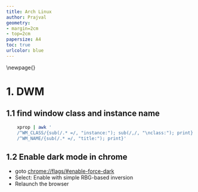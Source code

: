 ```yaml
---
title: Arch Linux
author: Prajval
geometry:
- margin=2cm
- top=2cm
papersize: A4
toc: true
urlcolor: blue
---
```


\newpage{}

# 1. DWM

## 1.1 find window class and instance name 

```bash
    xprop | awk '
    /^WM_CLASS/{sub(/.* =/, "instance:"); sub(/,/, "\nclass:"); print}
    /^WM_NAME/{sub(/.* =/, "title:"); print}'
```

## 1.2 Enable dark mode in chrome

- goto [chrome://flags/#enable-force-dark](chrome://flags/#enable-force-dark)
- Select: Enable with simple RBG-based inversion
- Relaunch the browser
